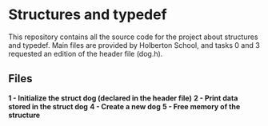 # Structures and typedef

This repository contains all the source code for the project about structures and typedef. Main files are provided by Holberton School, and tasks 0 and 3 requested an edition of the header file (dog.h).

## Files
**1 - Initialize the struct dog (declared in the header file)**
**2 - Print data stored in the struct dog**
**4 - Create a new dog**
**5 - Free memory of the structure**
